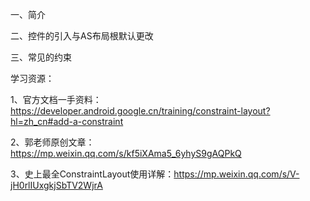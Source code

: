
一、简介

二、控件的引入与AS布局根默认更改

三、常见的约束


学习资源：

1、官方文档一手资料：https://developer.android.google.cn/training/constraint-layout?hl=zh_cn#add-a-constraint

2、郭老师原创文章：https://mp.weixin.qq.com/s/kf5iXAma5_6yhyS9gAQPkQ

3、史上最全ConstraintLayout使用详解：https://mp.weixin.qq.com/s/V-jH0rlIUxgkjSbTV2WjrA